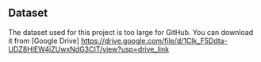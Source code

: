 ## Dataset
The dataset used for this project is too large for GitHub. You can download it from [Google Drive] https://drive.google.com/file/d/1Clk_F5Ddta-UDZ8HlEW4iZUwxNdG3CIT/view?usp=drive_link  
